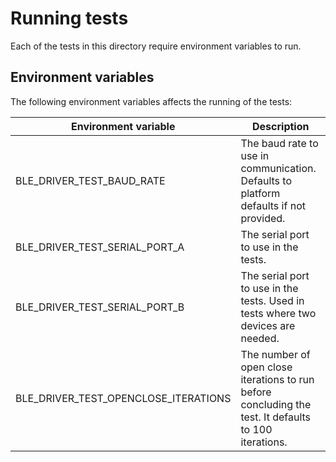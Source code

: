 # Running tests

Each of the tests in this directory require environment variables to run.

## Environment variables
The following environment variables affects the running of the tests:

| Environment variable                 | Description                                                                                        |
| -------------------------------------| ---------------------------------------------------------------------------------------------------|
| BLE_DRIVER_TEST_BAUD_RATE            | The baud rate to use in communication. Defaults to platform defaults if not provided.
| BLE_DRIVER_TEST_SERIAL_PORT_A        | The serial port to use in the tests.
| BLE_DRIVER_TEST_SERIAL_PORT_B        | The serial port to use in the tests. Used in tests where two devices are needed.
| BLE_DRIVER_TEST_OPENCLOSE_ITERATIONS | The number of open close iterations to run before concluding the test. It defaults to 100 iterations. 